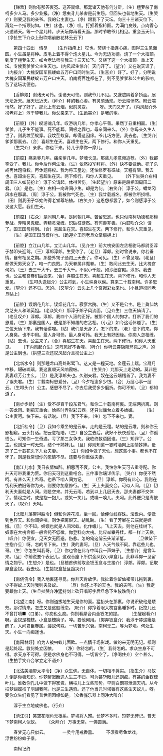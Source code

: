 <!-- { "loadSidebar": true } -->
　　【赚煞】则你有那答裏寃。这答裏缘。那蠢诸天他有何分辩。〔生〕檀萝杀了南柯多少人马。多少业报。〔净〕恁虫豸儿杀害是前生怨。但回头也普地生天。〔生哭介〕则要见我的亲爷。我的公主妻也。〔净〕跟我下了天坛。向三十三诸天位下。再烧一个指顶何如。〔生〕疼也。〔净〕哎。打捱着指轮圆。为满门良贱。点肉香心火透诸天。等一个星儿转。步天坛你再看天面。那时节敢爷儿相见。重会玉天仙。〔净扯生下介众上鼔吹唱前散花林云云下〕 


　　第四十四出　情尽 
　　〔生作指疼上〕哎也。焚烧十指连心痛。图得三生见面圆。小生虽是将种。皮毛上着不得个炮火星儿。今为无边功德。烧了一个大指顶。到度了檀萝生天。如今老法师引我三十三天位下。又烧了这一个大指顶。重上天坛。专候我爹爹公主生天也。〔内风起生惊介〕天门开了。〔望介〕又在说天话了。〔内报介〕大槐安国军民蝼蚁五万户口同时生天。〔生喜介〕好了。好了。分明说大槐安国军民蝼蚁五万户口生天。咱南柯百姓都在了。则不见爹爹和公主的影响。苦了这坛功德也。 

　　【香柳娘】谢诸天可怜。谢诸天可怜。则我爷儿不见。又朦胧隔着多娇面。展天坛近天。展天坛近天。〔拜介〕拜的我心虔。有灵须活现。盼云端悄然。盼云端悄然。好了好了。那北上有云烟。似前灵变。 
　　呀。天门又开了。〔内风起介外扮老将上〕淳于棼我儿。你父亲来了。〔生跪哭介〕是我的爹。 

　　【前腔】〔外〕叹游魂几年。叹游魂几年。你孝心平善。果然丁丑重相面。〔生〕爹爹。儿子生不能事。死不能葬。罔极之罪也。母亲同来么。〔外〕你母亲久生人世了。则我坟茔蚁穿。我坟茔蚁穿。却得这因缘。爷儿巧方便。我去也。〔生哭介〕爹爹那裏去。〔合〕喜超生在天。喜超生在天。两下修行。和你人天重见。 
　　〔生哭介〕亲爹。你也下来。待儿子摩你一摩儿。 

　　【前腔】痛亲爹几年。痛亲爹几年。梦魂长见。那些儿孝意频追荐。〔外〕我都鉴受了。我儿。你今后作何生活。〔生〕依然投军拜将。〔外〕快不要做他。犯了杀戒再休题将权。再休题将权。我为将玉皇边。还怕修罗有征战。天程有限。我去也。喜超生在天。喜超生在天。两下修行。和你人天重见。 
　　〔外下生哭介右相周田三人如前扮上〕淳于公请起。休得苦伤。〔生起望介〕原来是段相国周田二君。〔众〕是也。〔生〕右相一向谗间小生。却是为何。〔右笑介〕淳于公。蟠龙冈风水在那裏。〔周〕淳于公。我被你气死也。〔生〕我廿载威名。都被你所损哩。〔田〕则我田子华始终得老堂尊培植。〔右笑介〕这恩怨都罢了。如今则感淳于公发这大愿。我们生天。 

　　【前腔】〔右众〕是同朝几年。是同朝几年。苦留恩怨。也只似南柯功德和那檀萝战。弄精灵鬼缠。弄精灵鬼缠。识破枉徒然。有何善非善。〔内鼓吹介众〕请了。国王国母将到。〔合〕喜超生在天。喜超生在天。两下修行。和你人天重见。 
　　〔生〕是国王国母模样也。〔跪迎介王同老旦众掌扇拥上〕 

　　【前腔】立江山几年。立江山几年。〔见介生〕前大槐安国左丞相驸马都尉臣淳于棼叩头迎驾。〔王〕淳郞淳郞。生受你了。〔老旦〕淳郞。别时曾说来。你若垂情。自有相见之期。那些外甥子通跑上天去了。你可见。〔生〕不曾见哩。〔老旦〕都做天男天女了。咱一门良贱。为天眷属非魔眷。〔生〕敢问此去生天。比大槐宫何如。〔王〕去三千大千。去三千大千。不似小千般。如沙细宫殿。淳郞。我去也。公主和宫眷们后面来。〔合〕喜超生在天。喜超生在天。两下修行。和你人天重见。 
　　〔生叩头送起介〕公主将到。小生竦身以俟。算来二十载南柯。许多恩爱。〔望介〕还不见。怎的。〔又望介〕云头上几个宫娥彩女来也。〔小旦道扮同老旦贴上〕 

　　【前腔】误烟花几年。误烟花几年。寂寥宫院。〔生〕又不是公主。是上眞仙姑灵芝夫人和琼英姐。〔老众笑介〕那淳于郞子风流面。〔见介生〕三位天仙请了。〔老旦叹介〕淳郞。淳郞。我四个人滚的正好。被那个国人的狗才。打断了我们的恩爱。〔生〕那裏是国人。便是那不知趣的右丞相。〔小旦〕如今这话休题了。〔生〕三位天仙下来。我有话讲哩。〔贴〕我们是天身了。怎下的来。〔老〕便下的来。你人身臭。也不中用。最人身可怜。最人身可怜。我天上有好因缘。你痴人怎相缠。〔贴〕去也。公主来了。〔合〕喜超生在天。喜超生在天。两下修行。和你人天重见。 
　　〔下内风起介生〕这阵风好不香哩。〔听介〕你听云霄隐隐环佩之声。的是公主到也。〔拱望三次还叹风起介旦扮公主上〕 

　　【北新水令】则那睡龙山高处彩鸾飞。这又是一程天地。金莲云上踹。宝扇月中移。辗破琉璃。我这裏顺天风响霞帔。 
　　〔生哭介〕兀那天上走动的。莫非是我妻瑶芳公主么。〔旦〕是我淳郞夫也。久别夫君。奴在这云端稽首了。我为妻不了误夫君。〔生〕廿载南柯恩爱分。〔旦〕今夕相逢多少恨。〔合〕万层心事一层云。〔生叩头介〕公主。感恩不尽了。你去后我受多少磨折。你可不知。〔旦〕都知道了。 

　　【南步步娇】〔生〕受不尽百千段东君气。和你二十载南柯裏。无端两拆离。则一答龙冈。到把天重会。恰些时弄影彩云西。还只似瑶台立着多娇媚。 
　　〔生〕公主妻呵。快下来。有话说。〔旦〕我下不来。〔生〕怎下不来也。妻。 

　　【北折桂令】〔旦〕我如今乘坐的是云车。走的是云程。站的是云堆。则和你云影相窥。云头打话。把云意相陪。〔生〕自公主去后。我好不长夜孤恓。〔旦〕你孤恓么。可知你一生奇遇。亏了那三女争夫。我临终数语因谁。〔生〕知罪了。公主。也则是一时无奈。结个干姊妹儿。〔旦〕你则知道一霎时酒肉上朋情姊妹。蚤忘了二十载花头下儿女夫妻。 
　　〔生〕你如今做了天仙。想这些小事。都也不在怀了。则是我常想你的恩情不尽。还要与你重做夫妻。 

　　【南江儿水】我日夜情如醉。相思再不衰。公主。我怕你生天可去重寻配。你升天可带我重为赘。你归天可到这重相会。三件事你端详传示。〔哭介〕你便不然呵。有甚么天上希奇。也吊下咱人间为记。 
　　〔旦〕淳郞。你旣有此心。我则在忉利天依旧等你为夫。则要你加意修行。〔生〕天上夫妻交会。可似人间。〔旦〕忉利天夫妻就是人间。则是空来。并无云雨。若到以上几层天去。那夫妻都不交体了。情起之时。或是抱一抱儿。或笑一笑儿。或嗅一嗅儿。夫呵。此外便只是离恨天了。〔叹介〕天呵。 

　　【北雁儿落带得胜令】但和你莲花须。坐一回。恰便似线穿珠。滚盘内。便做到色界天。和你调笑咦。则休把离恨天。胡乱踹。〔生〕看了芳卿在云端就是嫦娥。〔旦〕你不知。嫦娥也就是人间常蚁。化作蛾儿。飞上天去。则他在桂树下。奴家在大槐宫都一般宫苑不低微。你登科向大槐。比应举攀丹桂。都一样上天梯。〔叹介〕你便宜。见天女无回避。伤悲。怎的俺这俏云头渐渐低。 
　　〔旦做坠下生抱介旦〕呀。怎的吊下来。〔生〕我的妻呵。〔旦〕人天气候不同。靠远些儿也。哥。〔生〕你怎生叫我哥。〔旦〕你也曾在此寺中叫我一声妹子。〔生想介〕是曾叫来。〔旦〕你前说要个表记儿。这观音座下所供金凤钗小犀盒儿。此非淳郞一见留情之物乎。〔生想介〕是也。〔旦稽首佛前取金钗玉盒与生接介〕淳郞。淳郞。记取犀盒金钗。我去也。〔生接钗盒扯旦跪哭介〕 

　　【南侥侥令】我入地裏还寻觅。你升天肯放伊。我扯着你留仙裙带儿拖到裏。少不得蚁上天时我则央及蚁。 
　　〔旦〕你还上不的天也。我的夫呵。〔生〕我定要跟你上天。〔生旦扯哭介净猛持剑上砍开唱呀字后旦急下生騃跌倒介〕 

　　【北望江南】呀。你则道拔地生天是你的妻。猛抬头在那裏。你说识破他是蝼蚁。那讨情来。怎生又是这般缠恋。〔叹介〕你挣着眼大槐宫裏睡多时。纸捻儿还不曾打喷■〈口弟〉。你痴也么痴。你则看犀合内金钗怎的提。 
　　〔生醒起看介〕呀。金钗是槐枝。小盒是槐筴子。啐。要他何用。〔掷弃钗盒介〕我淳于棼这纔是醒了。人间君臣眷属。蝼蚁何殊。一切苦乐兴衰。南柯无二。等为梦境。何处生天。小生一向痴迷也。 

　　【南园林好】咱为人被虫蚁儿面欺。一点情千场影戏。做的来无明无记。都则是起处起。敎何处立因依。 
　　〔净〕你待怎的。〔生〕我待怎的。求众生身不可得。求天身不可得。便是求佛身也不可得。一切皆空了。〔净喝住介〕空个甚么。〔生拍手笑介合掌立定不语介〕 

　　【北沽美酒带太平令】〔净〕众生佛。无自体。一切相不眞实。〔指生介〕马蚁儿倒是你善知识。你梦醒迟断送人生三不归。可为甚斩眼儿还则痴。有甚的金钗槐叶儿。谁敎你孔儿中做下得家资。横枝儿上立些形势。早则白鹦哥泄漏天机。从今把梦蝴蝶搯了羽翅我呵。也是三生遇奇。还了他当元时塔锥有这些生天蚁儿。呀。要你众生们看见了普世间因缘如是。〔众香旛乐器上同净大叫介〕 

　　淳于生立地成佛也。〔行介〕 

　　【淸江引】笑空花眼角无根系。梦境将人殢。长梦不多时。短梦无碑记。普天下梦南柯人似蚁。 
　　〔众拜介〕万事无常。一佛圆满。 

　　春梦无心只似云。　　　　一灵今用戒香熏。 
　　不须看尽鱼龙戏。　　　　浮世纷纷蚁子羣。 

　　南柯记终 
